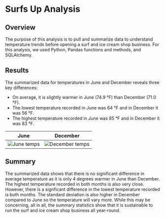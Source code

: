 # Surfs Up Analysis
## Overview
The purpose of this analysis is to pull and summarize data to understand temperature trends before opening a surf and ice cream shop business. For this analysis, we used Python, Pandas functions and methods, and SQLAlchemy.

## Results
The summarized data for temperatures in June and December reveals three key differences:
- On average, it is slightly warmer in June (74.9 °F) than December (71.0 °F).
- The lowest temperature recorded in June was 64 °F and in December it was 56 °F.
- The highest temperature recorded in June was 85 °F and in December it was 83 °F. 

| June  | December |
| ------------- | ------------- |
|![June temps](https://user-images.githubusercontent.com/111667387/197914777-8fdd7a42-04bd-4eff-b0ef-428d69394c67.jpg) |![December temps ](https://user-images.githubusercontent.com/111667387/197914805-77c260a0-5fad-4a53-8c74-9f7c1669d1ad.jpg)|

## Summary 
The summarized data shows that there is no significant difference in average temperature as it is only 4 degrees warmer in June than December. The highest temperature recorded in both months is also very close. However, there is a signficant difference in the lowest temperature recorded is both months. The standard deviation is also higher in December compared to June so the temperature will vary more. While this may be concerning, all in all, the summary statistics show that it is sustainable to run the surf and ice cream shop business all year-round.  
